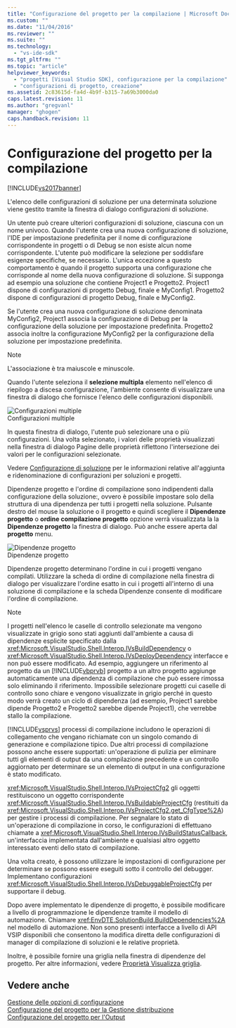 ```yaml
---
title: "Configurazione del progetto per la compilazione | Microsoft Docs"
ms.custom: ""
ms.date: "11/04/2016"
ms.reviewer: ""
ms.suite: ""
ms.technology: 
  - "vs-ide-sdk"
ms.tgt_pltfrm: ""
ms.topic: "article"
helpviewer_keywords: 
  - "progetti [Visual Studio SDK], configurazione per la compilazione"
  - "configurazioni di progetto, creazione"
ms.assetid: 2c83615d-fa4d-4b9f-b315-7a69b3000da0
caps.latest.revision: 11
ms.author: "gregvanl"
manager: "ghogen"
caps.handback.revision: 11
---
```

# Configurazione del progetto per la compilazione
[!INCLUDE[vs2017banner](../../code-quality/includes/vs2017banner.md)]

L'elenco delle configurazioni di soluzione per una determinata soluzione viene gestito tramite la finestra di dialogo configurazioni di soluzione.  
  
 Un utente può creare ulteriori configurazioni di soluzione, ciascuna con un nome univoco. Quando l'utente crea una nuova configurazione di soluzione, l'IDE per impostazione predefinita per il nome di configurazione corrispondente in progetti o di Debug se non esiste alcun nome corrispondente. L'utente può modificare la selezione per soddisfare esigenze specifiche, se necessario. L'unica eccezione a questo comportamento è quando il progetto supporta una configurazione che corrisponde al nome della nuova configurazione di soluzione. Si supponga ad esempio una soluzione che contiene Project1 e Progetto2. Project1 dispone di configurazioni di progetto Debug, finale e MyConfig1. Progetto2 dispone di configurazioni di progetto Debug, finale e MyConfig2.  
  
 Se l'utente crea una nuova configurazione di soluzione denominata MyConfig2, Project1 associa la configurazione di Debug per la configurazione della soluzione per impostazione predefinita. Progetto2 associa inoltre la configurazione MyConfig2 per la configurazione della soluzione per impostazione predefinita.  
  
> [!NOTE]
>  L'associazione è tra maiuscole e minuscole.  
  
 Quando l'utente seleziona il **selezione multipla** elemento nell'elenco di riepilogo a discesa configurazione, l'ambiente consente di visualizzare una finestra di dialogo che fornisce l'elenco delle configurazioni disponibili.  
  
 ![Configurazioni multiple](~/extensibility/internals/media/vsmultiplecfgs.gif "vsMultipleCfgs")  
Configurazioni multiple  
  
 In questa finestra di dialogo, l'utente può selezionare una o più configurazioni. Una volta selezionato, i valori delle proprietà visualizzati nella finestra di dialogo Pagine delle proprietà riflettono l'intersezione dei valori per le configurazioni selezionate.  
  
 Vedere [Configurazione di soluzione](../../extensibility/internals/solution-configuration.md) per le informazioni relative all'aggiunta e ridenominazione di configurazioni per soluzioni e progetti.  
  
 Dipendenze progetto e l'ordine di compilazione sono indipendenti dalla configurazione della soluzione:, ovvero è possibile impostare solo della struttura di una dipendenza per tutti i progetti nella soluzione. Pulsante destro del mouse la soluzione o il progetto e quindi scegliere il **Dipendenze progetto** o **ordine compilazione progetto** opzione verrà visualizzata la la **Dipendenze progetto** la finestra di dialogo. Può anche essere aperta dal **progetto** menu.  
  
 ![Dipendenze progetto](~/extensibility/internals/media/vsprojdependencies.gif "vsProjDependencies")  
Dipendenze progetto  
  
 Dipendenze progetto determinano l'ordine in cui i progetti vengano compilati. Utilizzare la scheda di ordine di compilazione nella finestra di dialogo per visualizzare l'ordine esatto in cui i progetti all'interno di una soluzione di compilazione e la scheda Dipendenze consente di modificare l'ordine di compilazione.  
  
> [!NOTE]
>  I progetti nell'elenco le caselle di controllo selezionate ma vengono visualizzate in grigio sono stati aggiunti dall'ambiente a causa di dipendenze esplicite specificato dalla <xref:Microsoft.VisualStudio.Shell.Interop.IVsBuildDependency> o <xref:Microsoft.VisualStudio.Shell.Interop.IVsDeployDependency> interfacce e non può essere modificato. Ad esempio, aggiungere un riferimento al progetto da un [!INCLUDE[vbprvb](../../code-quality/includes/vbprvb_md.md)] progetto a un altro progetto aggiunge automaticamente una dipendenza di compilazione che può essere rimossa solo eliminando il riferimento. Impossibile selezionare progetti cui caselle di controllo sono chiare e vengono visualizzate in grigio perché in questo modo verrà creato un ciclo di dipendenza \(ad esempio, Project1 sarebbe dipende Progetto2 e Progetto2 sarebbe dipende Project1\), che verrebbe stallo la compilazione.  
  
 [!INCLUDE[vsprvs](../../code-quality/includes/vsprvs_md.md)] processi di compilazione includono le operazioni di collegamento che vengano richiamate con un singolo comando di generazione e compilazione tipico. Due altri processi di compilazione possono anche essere supportati: un'operazione di pulizia per eliminare tutti gli elementi di output da una compilazione precedente e un controllo aggiornato per determinare se un elemento di output in una configurazione è stato modificato.  
  
 <xref:Microsoft.VisualStudio.Shell.Interop.IVsProjectCfg2> gli oggetti restituiscono un oggetto corrispondente <xref:Microsoft.VisualStudio.Shell.Interop.IVsBuildableProjectCfg> \(restituiti da <xref:Microsoft.VisualStudio.Shell.Interop.IVsProjectCfg2.get_CfgType%2A>\) per gestire i processi di compilazione. Per segnalare lo stato di un'operazione di compilazione in corso, le configurazioni di effettuano chiamate a <xref:Microsoft.VisualStudio.Shell.Interop.IVsBuildStatusCallback>, un'interfaccia implementata dall'ambiente e qualsiasi altro oggetto interessato eventi dello stato di compilazione.  
  
 Una volta creato, è possono utilizzare le impostazioni di configurazione per determinare se possono essere eseguiti sotto il controllo del debugger. Implementano configurazioni <xref:Microsoft.VisualStudio.Shell.Interop.IVsDebuggableProjectCfg> per supportare il debug.  
  
 Dopo avere implementato le dipendenze di progetto, è possibile modificare a livello di programmazione le dipendenze tramite il modello di automazione. Chiamare <xref:EnvDTE.SolutionBuild.BuildDependencies%2A> nel modello di automazione. Non sono presenti interfacce a livello di API VSIP disponibili che consentono la modifica diretta delle configurazioni di manager di compilazione di soluzioni e le relative proprietà.  
  
 Inoltre, è possibile fornire una griglia nella finestra di dipendenze del progetto. Per altre informazioni, vedere [Proprietà Visualizza griglia](../../extensibility/internals/properties-display-grid.md).  
  
## Vedere anche  
 [Gestione delle opzioni di configurazione](../../extensibility/internals/managing-configuration-options.md)   
 [Configurazione del progetto per la Gestione distribuzione](../../extensibility/internals/project-configuration-for-managing-deployment.md)   
 [Configurazione del progetto per l'Output](../../extensibility/internals/project-configuration-for-output.md)